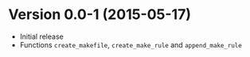 Version 0.0-1 (2015-05-17)
===

- Initial release
- Functions `create_makefile`, `create_make_rule` and `append_make_rule`
